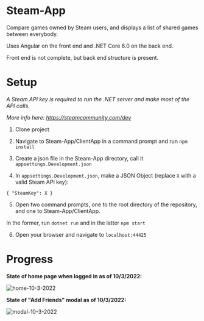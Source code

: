 # Steam-App

Compare games owned by Steam users, and displays a list of shared games between everybody.

Uses Angular on the front end and .NET Core 6.0 on the back end.

Front end is not complete, but back end structure is present.

# Setup

*A Steam API key is required to run the .NET server and make most of the API calls.*

*More info here: https://steamcommunity.com/dev*

1. Clone project 

2. Navigate to Steam-App/ClientApp in a command prompt and run <code>npm install</code>

3. Create a json file in the Steam-App directory, call it <code>appsettings.Development.json</code>

4. In <code>appsettings.Development.json</code>, make a JSON Object (replace <code>X</code> with a valid Steam API key):

<code>{ "SteamKey": X }</code>

5. Open two command prompts, one to the root directory of the repository, and one to Steam-App/ClientApp. 

In the former, run <code>dotnet run</code> and in the latter <code>npm start</code>  

6. Open your browser and navigate to <code>localhost:44425</code>

# Progress

**State of home page when logged in as of 10/3/2022:**

![home-10-3-2022](https://user-images.githubusercontent.com/17236535/193656679-76266eaf-9381-4d5a-9d11-076bc5c6802c.png)

**State of "Add Friends" modal as of 10/3/2022:**

![modal-10-3-2022](https://user-images.githubusercontent.com/17236535/193656844-df2ef360-5fa6-418e-aec7-8b5ccade3294.png)
